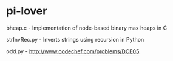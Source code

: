 pi-lover
========
bheap.c - Implementation of node-based binary max heaps in C

strInvRec.py - Inverts strings using recursion in Python

odd.py - http://www.codechef.com/problems/DCE05
